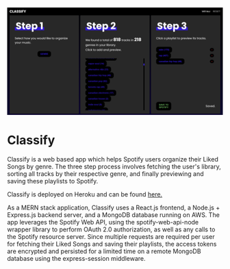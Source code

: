 ![dashboard capture](client/src/images/dashboard-capture.JPG)

# Classify
Classify is a web based app which helps Spotify users organize their Liked Songs by genre. The three step process involves fetching the user's library, sorting all tracks by their respective genre, and finally previewing and saving these playlists to Spotify.

Classify is deployed on Heroku and can be found [here.](https://classify-spotify-app.herokuapp.com)

As a MERN stack application, Classify uses a React.js frontend, a Node.js + Express.js backend server, and a MongoDB database running on AWS. The app leverages the Spotify Web API, using the spotify-web-api-node wrapper library to perform OAuth 2.0 authorization, as well as any calls to the Spotify resource server. Since multiple requests are required per user for fetching their Liked Songs and saving their playlists, the access tokens are encrypted and persisted for a limited time on a remote MongoDB database using the express-session middleware.
